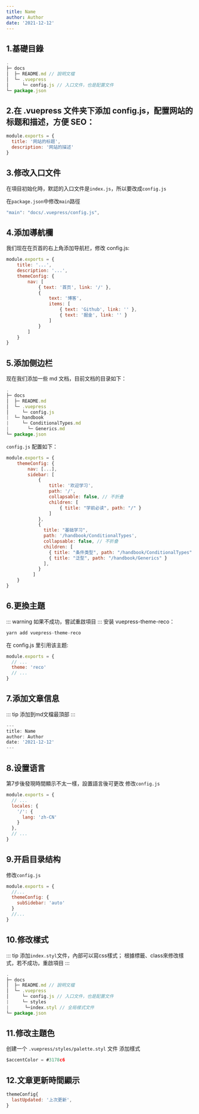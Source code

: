 ```yaml
---
title: Name
author: Author
date: '2021-12-12'
---
```

## 1.基礎目錄
```js
.
├─ docs
│  ├─ README.md // 說明文檔
│  └─ .vuepress
│     └─ config.js // 入口文件，也是配置文件
└─ package.json
```

## 2.在 .vuepress 文件夹下添加 config.js，配置网站的标题和描述，方便 SEO：
```js
module.exports = {
  title: '网站的标题',
  description: '网站的描述'
}
```

## 3.修改入口文件
在項目初始化時，默認的入口文件是`index.js`，所以要改成`config.js`

在`package.json`中修改`main`路徑
```js
"main": "docs/.vuepress/config.js",
```

## 4.添加導航欄
我们现在在页首的右上角添加导航栏，修改 config.js:
```js
module.exports = {
    title: '...',
    description: '...',
    themeConfig: {
        nav: [
            { text: '首页', link: '/' },
            {
                text: '博客',
                items: [
                    { text: 'Github', link: '' },
                    { text: '掘金', link: '' }
                ]
            }
        ]
    }
}
```

## 5.添加侧边栏
现在我们添加一些 md 文档，目前文档的目录如下：

```js
.
├─ docs
│  ├─ README.md
│  └─ .vuepress
│     └─ config.js
|  └─ handbook
|  	  └─ ConditionalTypes.md
|	    └─ Generics.md
└─ package.json
```

`config.js` 配置如下：
```js
module.exports = {
    themeConfig: {
        nav: [...],
        sidebar: [
            {
                title: '欢迎学习',
                path: '/',
                collapsable: false, // 不折叠
                children: [
                    { title: "学前必读", path: "/" }
                ]
            },
            {
              title: "基础学习",
              path: '/handbook/ConditionalTypes',
              collapsable: false, // 不折叠
              children: [
                { title: "条件类型", path: "/handbook/ConditionalTypes" },
                { title: "泛型", path: "/handbook/Generics" }
              ],
            }
          ]
    }
}
```

## 6.更換主題
::: warning
如果不成功，嘗試重啟項目
:::
安装 vuepress-theme-reco：
```js
yarn add vuepress-theme-reco
```

在 config.js 里引用该主题:
```js
module.exports = {
  // ...
  theme: 'reco'
  // ...
}
```

## 7.添加文章信息
::: tip
添加到md文檔最頂部
:::
```js
---
title: Name
author: Author
date: '2021-12-12'
---
```

## 8.设置语言
第7步後發現時間顯示不太一樣，設置語言後可更改
修改`config.js`
```js
module.exports = {
  // ...
  locales: {
    '/': {
      lang: 'zh-CN'
    }
  },
  // ...
}
```

## 9.开启目录结构
修改`config.js`
```js
module.exports = {
  //...
  themeConfig: {
    subSidebar: 'auto'
  }
  //...
}
```

## 10.修改樣式
::: tip
 添加`index.styl`文件，內部可以寫css樣式；
 根據標籤、class來修改樣式，若不成功，重啟項目
 :::
```js
.
├─ docs
│  ├─ README.md // 說明文檔
│  └─ .vuepress
│     └─ config.js // 入口文件，也是配置文件
|     └─ styles
|      └─index.styl // 全局樣式文件
└─ package.json
```

## 11.修改主題色
创建一个 `.vuepress/styles/palette.styl` 文件
添加樣式
```js
$accentColor = #3178c6
```

## 12.文章更新時間顯示
```js
themeConfig{
  lastUpdated: '上次更新',
}
```